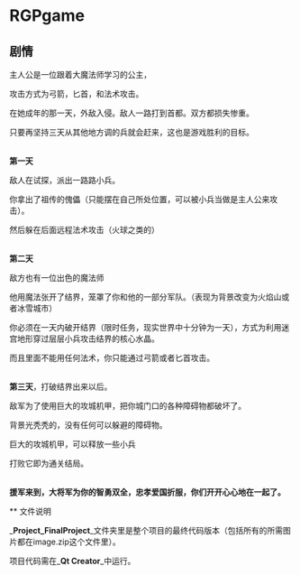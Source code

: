 # RGPgame

## 剧情

主人公是一位跟着大魔法师学习的公主，

攻击方式为弓箭，匕首，和法术攻击。

在她成年的那一天，外敌入侵。敌人一路打到首都。双方都损失惨重。

只要再坚持三天从其他地方调的兵就会赶来，这也是游戏胜利的目标。<br />
<br />

**第一天**

敌人在试探，派出一路路小兵。

你拿出了祖传的傀儡（只能摆在自己所处位置，可以被小兵当做是主人公来攻击）。

然后躲在后面远程法术攻击（火球之类的）<br />
<br />

**第二天**

敌方也有一位出色的魔法师

他用魔法张开了结界，笼罩了你和他的一部分军队。（表现为背景改变为火焰山或者冰雪城市）

你必须在一天内破开结界（限时任务，现实世界中十分钟为一天），方式为利用迷宫地形穿过层层小兵攻击结界的核心水晶。

而且里面不能用任何法术，你只能通过弓箭或者匕首攻击。<br />
<br />

**第三天**，打破结界出来以后。

敌军为了使用巨大的攻城机甲，把你城门口的各种障碍物都破坏了。

背景光秃秃的，没有任何可以躲避的障碍物。

巨大的攻城机甲，可以释放一些小兵

打败它即为通关结局。<br />
<br />

**援军来到，大将军为你的智勇双全，忠孝爱国折服，你们开开心心地在一起了。**

** 文件说明

_**Project_FinalProject**_文件夹里是整个项目的最终代码版本（包括所有的所需图片都在image.zip这个文件里）。

项目代码需在_**Qt Creator**_中运行。
